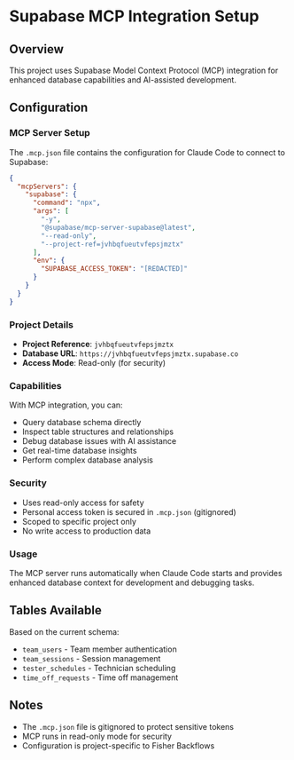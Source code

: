 # Supabase MCP Integration Setup

## Overview
This project uses Supabase Model Context Protocol (MCP) integration for enhanced database capabilities and AI-assisted development.

## Configuration

### MCP Server Setup
The `.mcp.json` file contains the configuration for Claude Code to connect to Supabase:

```json
{
  "mcpServers": {
    "supabase": {
      "command": "npx",
      "args": [
        "-y",
        "@supabase/mcp-server-supabase@latest",
        "--read-only",
        "--project-ref=jvhbqfueutvfepsjmztx"
      ],
      "env": {
        "SUPABASE_ACCESS_TOKEN": "[REDACTED]"
      }
    }
  }
}
```

### Project Details
- **Project Reference**: `jvhbqfueutvfepsjmztx`
- **Database URL**: `https://jvhbqfueutvfepsjmztx.supabase.co`
- **Access Mode**: Read-only (for security)

### Capabilities
With MCP integration, you can:
- Query database schema directly
- Inspect table structures and relationships
- Debug database issues with AI assistance
- Get real-time database insights
- Perform complex database analysis

### Security
- Uses read-only access for safety
- Personal access token is secured in `.mcp.json` (gitignored)
- Scoped to specific project only
- No write access to production data

### Usage
The MCP server runs automatically when Claude Code starts and provides enhanced database context for development and debugging tasks.

## Tables Available
Based on the current schema:
- `team_users` - Team member authentication
- `team_sessions` - Session management
- `tester_schedules` - Technician scheduling
- `time_off_requests` - Time off management

## Notes
- The `.mcp.json` file is gitignored to protect sensitive tokens
- MCP runs in read-only mode for security
- Configuration is project-specific to Fisher Backflows
